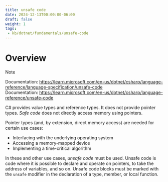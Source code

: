 ```yaml
---
title: unsafe code
date: 2024-12-13T00:00:00-06:00
draft: false
weight: 1
tags:
 - kb/dotnet/fundamentals/unsafe-code
---
```


# Overview
> [!NOTE]
> Documentation: https://learn.microsoft.com/en-us/dotnet/csharp/language-reference/language-specification/unsafe-code  
> Documentation: https://learn.microsoft.com/en-us/dotnet/csharp/language-reference/unsafe-code  

C# provides value types and reference types. It does not provide pointer types. *Safe code* does not directly access memory using pointers.

Pointer types (and, by extension, direct memory access) are needed for certain use cases:
- Interfacing with the underlying operating system
- Accessing a memory-mapped device
- Implementing a time-critical algorithm

In these and other use cases, *unsafe code* must be used. Unsafe code is code where it is possible to declare and operate on pointers, to take the 
address of variables, and so on. Unsafe code blocks must be marked with the `unsafe` modifier in the declaration of a type, member, or local function.